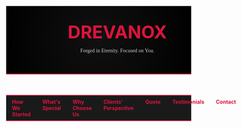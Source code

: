 <!DOCTYPE html>
<html lang="en">
<head>
  <meta charset="UTF-8" />
  <meta name="viewport" content="width=device-width, initial-scale=1.0" />
  <title>Drevanox</title>
  <style>
    @import url('https://fonts.googleapis.com/css2?family=Cinzel:wght@700&family=Roboto+Slab&display=swap');

    body {
      margin: 0;
      font-family: 'Roboto Slab', serif;
      color: #fff;
      background-color: #000;
      background-image: url('https://www.transparenttextures.com/patterns/black-linen.png');
      animation: fadeIn 2s ease-in;
    }

    @keyframes fadeIn {
      from { opacity: 0; }
      to { opacity: 1; }
    }

    header {
      padding: 2rem;
      display: flex;
      align-items: center;
      gap: 1rem;
      background: radial-gradient(circle at center, #111 0%, #000 100%);
      border-bottom: 2px solid crimson;
    }
    header img {
      height: 120px;
      animation: zoomIn 1s ease-in-out;
    }
    @keyframes zoomIn {
      from { transform: scale(0.5); opacity: 0; }
      to { transform: scale(1); opacity: 1; }
    }
    header h1 {
      font-family: 'Cinzel', serif;
      font-size: 3rem;
      color: crimson;
      margin: 0;
    }
    nav {
      background-color: #1a1a1a;
      display: flex;
      justify-content: space-around;
      border-top: 2px solid crimson;
      border-bottom: 2px solid crimson;
    }
    nav a {
      color: crimson;
      text-decoration: none;
      font-weight: bold;
      padding: 0.5rem 1rem;
      transition: all 0.3s ease-in-out;
    }
    nav a:hover {
      background-color: crimson;
      color: #000;
    }
    section {
      min-height: 100vh;
      border-bottom: 1px solid #333;
      background-color: rgba(0, 0, 0, 0.85);
      padding: 2rem;
      animation: fadeIn 1.5s ease-in;
    }
    h2 {
      color: crimson;
      font-family: 'Cinzel', serif;
    }
    blockquote {
      font-style: italic;
      border-left: 4px solid crimson;
      padding-left: 1rem;
      color: #ccc;
    }
    footer {
      background-color: #111;
      text-align: center;
      padding: 2rem;
      border-top: 1px solid #333;
    }
    .visual-section {
      display: flex;
      flex-wrap: wrap;
      gap: 1rem;
    }
    .visual-section img {
      width: 100%;
      max-width: 400px;
      height: auto;
      border: 2px solid crimson;
      border-radius: 10px;
      transition: transform 0.3s ease-in-out;
    }
    .visual-section img:hover {
      transform: scale(1.05);
    }
    .quote-text {
      font-family: 'Cinzel', serif;
      font-weight: bold;
      text-align: center;
      font-size: 2rem;
      margin-top: 30vh;
      animation: slideIn 2s ease-in-out;
    }
    .quote-author {
      text-align: center;
      font-size: 1.2rem;
      margin-top: 1rem;
      color: crimson;
    }
    @keyframes slideIn {
      from { transform: translateY(-50px); opacity: 0; }
      to { transform: translateY(0); opacity: 1; }
    }
    form {
      display: flex;
      flex-direction: column;
      max-width: 500px;
      margin: 2rem auto;
      gap: 1rem;
    }
    form input, form textarea {
      padding: 0.75rem;
      border-radius: 5px;
      border: 1px solid #444;
      font-family: 'Roboto Slab', serif;
    }
    form button {
      background-color: crimson;
      color: #000;
      border: none;
      padding: 1rem;
      font-weight: bold;
      cursor: pointer;
      transition: background-color 0.3s ease;
    }
    form button:hover {
      background-color: #a00000;
    }
  </style>
</head>
<body>
  <header>
    <img src="DREVANOX LOGO.png" alt="Drevanox Logo" />
    <div>
      <h1>DREVANOX</h1>
      <p style="color: #ccc; font-family: 'Roboto Slab', serif;">Forged in Eternity. Focused on You.</p>
    </div>
  </header>

  <nav>
    <a href="#started">How We Started</a>
    <a href="#special">What's Special</a>
    <a href="#choose">Why Choose Us</a>
    <a href="#clients">Clients' Perspective</a>
    <a href="#quote">Quote</a>
    <a href="#testimonials">Testimonials</a>
    <a href="#contact">Contact</a>
  </nav>

  <section id="started">
    <h2>WE STARTED SMALL</h2>
    <p>Starting from 5 Employees to 500 Employees,Drevanox provides exceptional Customer support to direct agencies in US,UK and Australia with over 500,000 satisfied prospects holding 95% success rate......</p>
    <div class="visual-section">
      <img src="[https://images.unsplash.com/photo-1535223289827-42f1e9919769](https://www.google.com/imgres?q=Contact%20center%20pictures&imgurl=https%3A%2F%2Fimages.pexels.com%2Fphotos%2F8867482%2Fpexels-photo-8867482.jpeg%3Fcs%3Dsrgb%26dl%3Dpexels-yankrukov-8867482.jpg%26fm%3Djpg&imgrefurl=https%3A%2F%2Fwww.pexels.com%2Fsearch%2Fcall%2520center%2F&docid=alGk7nPw0fNtvM&tbnid=KNA6kT5XVq57uM&vet=12ahUKEwi1wMmf6daMAxV2mZUCHV8LH2oQM3oECCQQAA..i&w=5079&h=3386&hcb=2&ved=2ahUKEwi1wMmf6daMAxV2mZUCHV8LH2oQM3oECCQQAA)" alt="Journey" />
    </div>
  </section>

  <section id="special">
    <h2>What's Special About Us</h2>
    <p>QUALITY Comlaint
Our reps make sure that we are providing  convertive prospects ensuring Quality measures.

Bulk-in Volume
Generating over 100,000 prospects annually.

High Conversion
Our prospects don’t just take information, they buy it too.</p>
    <div class="visual-section">
      <img src="https://images.unsplash.com/photo-1556742400-b5c05c9b84b8" alt="Special Approach" />
    </div>
  </section>

  <section id="choose">
    <h2>Why Should People Choose Us?</h2>
    <p>customized features
“Your campaign your Regulations”
However you want your work done, we can do it.
    
    ease of use
No technicalities, simple process.

24/7 Service
While working in all 3 markets, we’re available 24/7 to ensure ops are running smmothly.</p>
    <div class="visual-section">
      <img src="https://images.unsplash.com/photo-1605810230434-7631cf222b5c" alt="Why Us" />
    </div>
  </section>

  <section id="clients">
    <h2>Why Our Clients Agree to Work for Us</h2>
    <p>They don’t just stay — they advocate. They believe in what we build together.</p>
    <div class="visual-section">
      <img src="https://images.unsplash.com/photo-1595152772835-219674b2a8a6" alt="Happy Clients" />
    </div>
  </section>

  <section id="quote">
    <div class="quote-text">
      "The best business strategy is a satisfied customer."
    </div>
    <div class="quote-author">
      — CEO, Drevanox
    </div>
  </section>

  <section id="testimonials">
    <h2>Testimonials</h2>
    <p>“Drevanox changed the way we do business.” — A Satisfied Partner</p>
    <p>“Unmatched clarity and results.” — Another Happy Client</p>
    <div class="visual-section">
      <img src="https://images.unsplash.com/photo-1521737604893-d14cc237f11d" alt="Client Testimonials" />
    </div>
  </section>

  <section id="contact">
    <h2>Contact Us</h2>
    <form>
      <input type="text" placeholder="First Name" required />
      <input type="text" placeholder="Last Name" required />
      <input type="text" placeholder="Skype ID" required />
      <input type="text" placeholder="Contact Number" required />
      <input type="email" placeholder="Email" required />
      <textarea placeholder="Your Comment" rows="4"></textarea>
      <button type="submit">Submit</button>
    </form>
  </section>

  <footer>
    <p>&copy; 2025 Drevanox. All rights reserved.</p>
  </footer>
</body>
</html>
